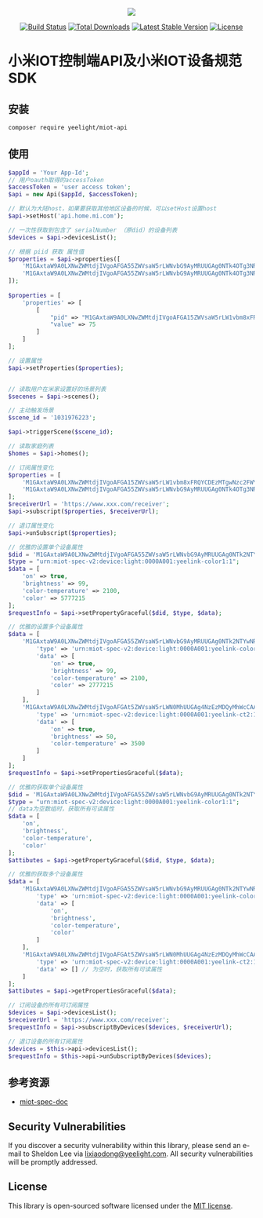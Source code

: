 <p align="center"><img src="https://www.yeelight.com/yeelight201703/i/image/newindex/logo.png"></p>

<p align="center">
<a href="https://travis-ci.org/yeelight/miot-api"><img src="https://travis-ci.org/yeelight/miot-api.svg" alt="Build Status"></a>
<a href="https://packagist.org/packages/yeelight/miot-api"><img src="https://poser.pugx.org/yeelight/miot-api/d/total.svg" alt="Total Downloads"></a>
<a href="https://packagist.org/packages/yeelight/miot-api"><img src="https://poser.pugx.org/yeelight/miot-api/v/stable.svg" alt="Latest Stable Version"></a>
<a href="https://packagist.org/packages/yeelight/miot-api"><img src="https://poser.pugx.org/yeelight/miot-api/license.svg" alt="License"></a>
</p>

# 小米IOT控制端API及小米IOT设备规范 SDK

## 安装

``` sh
composer require yeelight/miot-api
```

## 使用

``` php
$appId = 'Your App-Id';
// 用户oauth取得的accessToken
$accessToken = 'user access token';
$api = new Api($appId, $accessToken);

// 默认为大陆host，如果要获取其他地区设备的时候，可以setHost设置host
$api->setHost('api.home.mi.com');

// 一次性获取到包含了 serialNumber （原did）的设备列表
$devices = $api->devicesList();

// 根据 piid 获取 属性值 
$properties = $api->properties([
    'M1GAxtaW9A0LXNwZWMtdjIVgoAFGA55ZWVsaW5rLWNvbG9AyMRUUGAg0NTk4OTg3NRVoAA.2.1',
    'M1GAxtaW9A0LXNwZWMtdjIVgoAFGA55ZWVsaW5rLWNvbG9AyMRUUGAg0NTk4OTg3NRVoAA.2.2',
]);
        
$properties = [
    'properties' => [
        [
            "pid" => "M1GAxtaW9A0LXNwZWMtdjIVgoAFGA15ZWVsaW5rLW1vbm8xFRQYCDEzMTgwNzc2FWYA.2.2",
            "value" => 75
        ]
    ]
];

// 设置属性
$api->setProperties($properties);


// 读取用户在米家设置好的场景列表
$secenes = $api->scenes();

// 主动触发场景
$scene_id = '1031976223';

$api->triggerScene($scene_id);

// 读取家庭列表
$homes = $api->homes();

// 订阅属性变化
$properties = [
    'M1GAxtaW9A0LXNwZWMtdjIVgoAFGA15ZWVsaW5rLW1vbm8xFRQYCDEzMTgwNzc2FWYA.2.2',
    'M1GAxtaW9A0LXNwZWMtdjIVgoAFGA55ZWVsaW5rLWNvbG9AyMRUUGAg0NTk4OTg3NRVoAA.2.1',
];
$receiverUrl = 'https://www.xxx.com/receiver';
$api->subscript($properties, $receiverUrl);

// 退订属性变化
$api->unSubscript($properties);

// 优雅的设置单个设备属性
$did = 'M1GAxtaW9A0LXNwZWMtdjIVgoAFGA55ZWVsaW5rLWNvbG9AyMRUUGAg0NTk2NTYwNRVoAA';
$type = "urn:miot-spec-v2:device:light:0000A001:yeelink-color1:1";
$data = [
    'on' => true,
    'brightness' => 99,
    'color-temperature' => 2100,
    'color' => 5777215
];
$requestInfo = $api->setPropertyGraceful($did, $type, $data);

// 优雅的设置多个设备属性
$data = [
    'M1GAxtaW9A0LXNwZWMtdjIVgoAFGA55ZWVsaW5rLWNvbG9AyMRUUGAg0NTk2NTYwNRVoAA' => [
        'type' => 'urn:miot-spec-v2:device:light:0000A001:yeelink-color1:1',
        'data' => [
            'on' => true,
            'brightness' => 99,
            'color-temperature' => 2100,
            'color' => 2777215
        ]
    ],
    'M1GAxtaW9A0LXNwZWMtdjIVgoAFGAt5ZWVsaW5rLWN0MhUUGAg4NzEzMDQyMhWcCAA' => [
        'type' => 'urn:miot-spec-v2:device:light:0000A001:yeelink-ct2:1',
        'data' => [
            'on' => true,
            'brightness' => 50,
            'color-temperature' => 3500
        ]
    ]
];
$requestInfo = $api->setPropertiesGraceful($data);

// 优雅的获取单个设备属性
$did = 'M1GAxtaW9A0LXNwZWMtdjIVgoAFGA55ZWVsaW5rLWNvbG9AyMRUUGAg0NTk2NTYwNRVoAA';
$type = "urn:miot-spec-v2:device:light:0000A001:yeelink-color1:1";
// data为空数组时，获取所有可读属性
$data = [
    'on',
    'brightness',
    'color-temperature',
    'color'
];
$attibutes = $api->getPropertyGraceful($did, $type, $data);

// 优雅的获取多个设备属性
$data = [
    'M1GAxtaW9A0LXNwZWMtdjIVgoAFGA55ZWVsaW5rLWNvbG9AyMRUUGAg0NTk2NTYwNRVoAA' => [
        'type' => 'urn:miot-spec-v2:device:light:0000A001:yeelink-color1:1',
        'data' => [
            'on',
            'brightness',
            'color-temperature',
            'color'
        ]
    ],
    'M1GAxtaW9A0LXNwZWMtdjIVgoAFGAt5ZWVsaW5rLWN0MhUUGAg4NzEzMDQyMhWcCAA' => [
        'type' => 'urn:miot-spec-v2:device:light:0000A001:yeelink-ct2:1',
        'data' => [] // 为空时，获取所有可读属性
    ]
];
$attibutes = $api->getPropertiesGraceful($data);

// 订阅设备的所有可订阅属性
$devices = $api->devicesList();
$receiverUrl = 'https://www.xxx.com/receiver';
$requestInfo = $api->subscriptByDevices($devices, $receiverUrl);

// 退订设备的所有订阅属性
$devices = $this->api->devicesList();
$requestInfo = $this->api->unSubscriptByDevices($devices);
```

## 参考资源

+ [miot-spec-doc](https://github.com/MiEcosystem/miot-spec-doc)

## Security Vulnerabilities

If you discover a security vulnerability within this library, please send an e-mail to Sheldon Lee via [lixiaodong@yeelight.com](mailto:lixiaodong@yeelight.com). All security vulnerabilities will be promptly addressed.


## License

This library is open-sourced software licensed under the [MIT license](https://opensource.org/licenses/MIT).